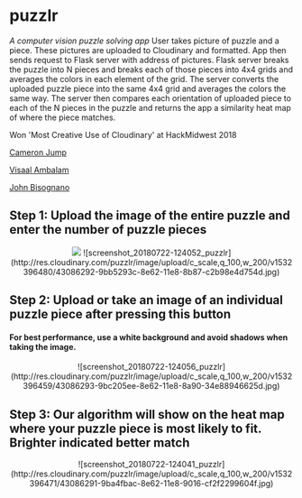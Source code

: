 # puzzlr
_A computer vision puzzle solving app_ 
User takes picture of puzzle and a piece. These pictures are uploaded to Cloudinary and formatted. App then sends request to Flask server with address of pictures. Flask server breaks the puzzle into N pieces and breaks each of those pieces into 4x4 grids and averages the colors in each element of the grid. The server converts the uploaded puzzle piece into the same 4x4 grid and averages the colors the same way. The server then compares each orientation of uploaded piece to each of the N pieces in the puzzle and returns the app a similarity heat map of where the piece matches.

Won 'Most Creative Use of Cloudinary' at HackMidwest 2018

[Cameron Jump](https://github.com/cameronjump/)

[Visaal Ambalam](https://github.com/visaals/)

[John Bisognano](https://github.com/johnbisognano)


## Step 1: Upload the image of the entire puzzle and enter the number of puzzle pieces
<div align="center">
  <img src="http://res.cloudinary.com/puzzlr/image/upload/c_scale,q_100,w_200/v1532396480/43086292-9bb5293c-8e62-11e8-8b87-c2b98e4d754d.jpg">
![screenshot_20180722-124052_puzzlr](http://res.cloudinary.com/puzzlr/image/upload/c_scale,q_100,w_200/v1532396480/43086292-9bb5293c-8e62-11e8-8b87-c2b98e4d754d.jpg)
</div>



## Step 2: Upload or take an image of an individual puzzle piece after pressing this button
#### For best performance, use a white background and avoid shadows when taking the image.
<p align="center">
![screenshot_20180722-124056_puzzlr](http://res.cloudinary.com/puzzlr/image/upload/c_scale,q_100,w_200/v1532396459/43086293-9bc205ee-8e62-11e8-8a90-34e88946625d.jpg)
</p>


## Step 3: Our algorithm will show on the heat map where your puzzle piece is most likely to fit. Brighter indicated better match
<p align="center">
![screenshot_20180722-124041_puzzlr](http://res.cloudinary.com/puzzlr/image/upload/c_scale,q_100,w_200/v1532396471/43086291-9ba4fbac-8e62-11e8-9016-cf2f2299604f.jpg)
</p>



